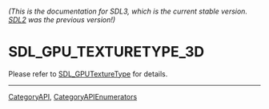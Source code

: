 ###### (This is the documentation for SDL3, which is the current stable version. [SDL2](https://wiki.libsdl.org/SDL2/) was the previous version!)
# SDL_GPU_TEXTURETYPE_3D

Please refer to [SDL_GPUTextureType](SDL_GPUTextureType) for details.

----
[CategoryAPI](CategoryAPI), [CategoryAPIEnumerators](CategoryAPIEnumerators)

